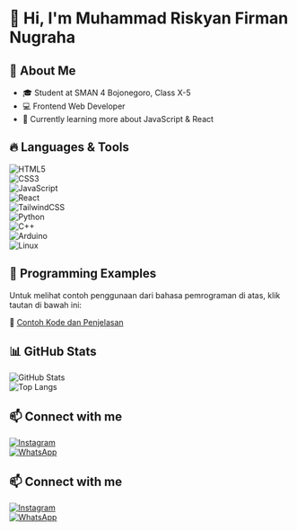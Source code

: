 # 👋 Hi, I'm Muhammad Riskyan Firman Nugraha  

## 🚀 About Me  
- 🎓 Student at SMAN 4 Bojonegoro, Class X-5  
- 💻 Frontend Web Developer  
- 🌱 Currently learning more about JavaScript & React   

## 🔥 Languages & Tools  
![HTML5](https://img.shields.io/badge/HTML5-%23E34F26.svg?style=for-the-badge&logo=html5&logoColor=white)  
![CSS3](https://img.shields.io/badge/CSS3-%231572B6.svg?style=for-the-badge&logo=css3&logoColor=white)  
![JavaScript](https://img.shields.io/badge/JavaScript-%23F7DF1E.svg?style=for-the-badge&logo=javascript&logoColor=black)  
![React](https://img.shields.io/badge/React-%2361DAFB.svg?style=for-the-badge&logo=react&logoColor=black)  
![TailwindCSS](https://img.shields.io/badge/TailwindCSS-%2338B2AC.svg?style=for-the-badge&logo=tailwind-css&logoColor=white)  
![Python](https://img.shields.io/badge/Python-%233776AB.svg?style=for-the-badge&logo=python&logoColor=white)  
![C++](https://img.shields.io/badge/C++-%2300599C.svg?style=for-the-badge&logo=c%2B%2B&logoColor=white)  
![Arduino](https://img.shields.io/badge/Arduino-%2300979D.svg?style=for-the-badge&logo=arduino&logoColor=white)  
![Linux](https://img.shields.io/badge/Linux-%23FCC624.svg?style=for-the-badge&logo=linux&logoColor=black)  

## 📖 Programming Examples  
Untuk melihat contoh penggunaan dari bahasa pemrograman di atas, klik tautan di bawah ini:  

📌 [Contoh Kode dan Penjelasan](programming-examples.md)  

## 📊 GitHub Stats  
![GitHub Stats](https://github-readme-stats.vercel.app/api?username=your-github-username&show_icons=true&theme=tokyonight)  
![Top Langs](https://github-readme-stats.vercel.app/api/top-langs/?username=your-github-username&layout=compact&theme=tokyonight)  

## 📫 Connect with me  
[![Instagram](https://img.shields.io/badge/Instagram-%23E4405F.svg?style=for-the-badge&logo=instagram&logoColor=white)](https://instagram.com/pirmannichol)  
[![WhatsApp](https://img.shields.io/badge/WhatsApp-%25D366.svg?style=for-the-badge&logo=whatsapp&logoColor=white)](https://wa.me/62822451199769?text=Hi%20Riskyan,%20saya%20tertarik%20untuk%20terhubung!)  


## 📫 Connect with me  
[![Instagram](https://img.shields.io/badge/Instagram-%23E4405F.svg?style=for-the-badge&logo=instagram&logoColor=white)](https://instagram.com/pirmannichol)  
[![WhatsApp](https://img.shields.io/badge/WhatsApp-%25D366.svg?style=for-the-badge&logo=whatsapp&logoColor=white)](https://wa.me/62822451199769?text=Hi%20Riskyan,%20saya%20tertarik%20untuk%20terhubung!)  

